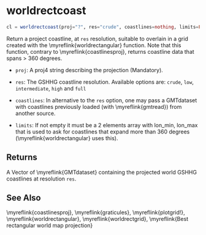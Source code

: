 # worldrectcoast

```julia
cl = worldrectcoast(proj="?", res="crude", coastlines=nothing, limits=Float64[])
```

Return a project coastline, at `res` resolution, suitable to overlain in a grid created with the
\myreflink{worldrectangular} function. Note that this function, contrary to \myreflink{coastlinesproj}, returns coastline
data that spans > 360 degrees.

- `proj`: A proj4 string describing the projection (Mandatory).

- `res`: The GSHHG coastline resolution. Available options are: `crude`, `low`, `intermediate`, `high` and `full`

- `coastlines`: In alternative to the `res` option, one may pass a GMTdataset with coastlines
   previously loaded (with \myreflink{gmtread}) from another source.

- `limits`: If not empty it must be a 2 elements array with lon_min, lon_max that is used to ask for
   coastlines that expand more than 360 degrees (\myreflink{worldrectangular} uses this).

Returns
-------

A Vector of \myreflink{GMTdataset} containing the projected world GSHHG coastlines at resolution `res`.


See Also
--------

\myreflink{coastlinesproj}, \myreflink{graticules}, \myreflink{plotgrid!}, \myreflink{worldrectangular}, \myreflink{worldrectgrid}, 
\myreflink{Best rectangular world map projection}
